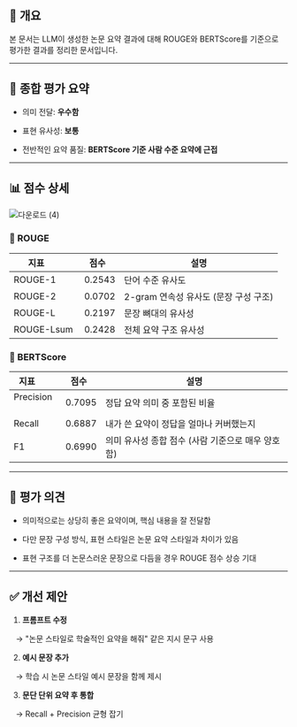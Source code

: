 
## 📘 개요

본 문서는 LLM이 생성한 논문 요약 결과에 대해 ROUGE와 BERTScore를 기준으로 평가한 결과를 정리한 문서입니다.

---

## 🧠 종합 평가 요약


- 의미 전달: ****우수함****

- 표현 유사성: ****보통****

- 전반적인 요약 품질: ****BERTScore 기준 사람 수준 요약에 근접****


---

  

## 📊 점수 상세

![다운로드 (4)](https://github.com/user-attachments/assets/89148e51-4997-48d6-bfdc-2b5f9304406d)


### 🔷 ROUGE


| 지표        | 점수   | 설명 |
|-------------|--------|------|
| ROUGE-1     | 0.2543 | 단어 수준 유사도 |
| ROUGE-2     | 0.0702 | 2-gram 연속성 유사도 (문장 구성 구조) |
| ROUGE-L     | 0.2197 | 문장 뼈대의 유사성 |
| ROUGE-Lsum  | 0.2428 | 전체 요약 구조 유사성 |

  

### 🔷 BERTScore

  

| 지표        | 점수   | 설명 |
|-------------|--------|------|
| Precision   | 0.7095 | 정답 요약 의미 중 포함된 비율 |
| Recall      | 0.6887 | 내가 쓴 요약이 정답을 얼마나 커버했는지 |
| F1          | 0.6990 | 의미 유사성 종합 점수 (사람 기준으로 매우 양호함) |

  

---

  

## 📝 평가 의견

  

- 의미적으로는 상당히 좋은 요약이며, 핵심 내용을 잘 전달함

- 다만 문장 구성 방식, 표현 스타일은 논문 요약 스타일과 차이가 있음

- 표현 구조를 더 논문스러운 문장으로 다듬을 경우 ROUGE 점수 상승 기대

  

---

  

## ✅ 개선 제안

  

1. ****프롬프트 수정****  

   → "논문 스타일로 학술적인 요약을 해줘" 같은 지시 문구 사용

  

2. ****예시 문장 추가****  

   → 학습 시 논문 스타일 예시 문장을 함께 제시

  

3. ****문단 단위 요약 후 통합****  

   → Recall + Precision 균형 잡기
  
